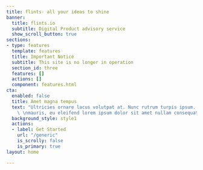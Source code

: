 ```yaml
---
title: flints- all your ideas to shine
banner:
  title: flints.io
  subtitle: Digital Product advisory service
  show_scroll_button: true
sections:
- type: features
  template: features
  title: Important Notice
  subtitle: This site is no longer in operation
  section_id: three
  features: []
  actions: []
  component: features.html
cta:
  enabled: false
  title: Amet magna tempus
  text: "Ultricies ornare lacus volutpat at. Nunc rutrum turpis ipsum. Mauris at vestibulum
    \ \nmauris, eu eleifend lorem ipsum dolor sit amet nullam consequat."
  background_style: style1
  actions:
  - label: Get Started
    url: "/generic"
    is_scrolly: false
    is_primary: true
layout: home

---
```

